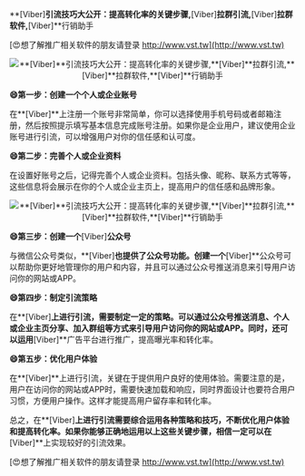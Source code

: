 **[Viber]**引流技巧大公开：提高转化率的关键步骤,**[Viber]**拉群引流,**[Viber]**拉群软件,**[Viber]**行销助手

[😍想了解推广相关软件的朋友请登录 http://www.vst.tw](http://www.vst.tw)

 <center><img src="https://vst.tw/MP4/tuiguang/png/7.png" alt="**[Viber]**引流技巧大公开：提高转化率的关键步骤,**[Viber]**拉群引流,**[Viber]**拉群软件,**[Viber]**行销助手"></center>

**😄第一步：创建一个个人或企业账号**

在**[Viber]**上注册一个账号非常简单，你可以选择使用手机号码或者邮箱注册，然后按照提示填写基本信息完成账号注册。如果你是企业用户，建议使用企业账号进行引流，可以增强用户对你的信任感和认可度。

**😄第二步：完善个人或企业资料**

在设置好账号之后，记得完善个人或企业资料。包括头像、昵称、联系方式等等，这些信息将会展示在你的个人或企业主页上，提高用户的信任感和品牌形象。

 <center><img src="https://vst.tw/MP4/tuiguang/png/0.png" alt="**[Viber]**引流技巧大公开：提高转化率的关键步骤,**[Viber]**拉群引流,**[Viber]**拉群软件,**[Viber]**行销助手"></center>

**😄第三步：创建一个**[Viber]**公众号**

与微信公众号类似，**[Viber]**也提供了公众号功能。创建一个**[Viber]**公众号可以帮助你更好地管理你的用户和内容，并且可以通过公众号推送消息来引导用户访问你的网站或APP。

**😄第四步：制定引流策略**

在**[Viber]**上进行引流，需要制定一定的策略。可以通过公众号推送消息、个人或企业主页分享、加入群组等方式来引导用户访问你的网站或APP。同时，还可以运用**[Viber]**广告平台进行推广，提高曝光率和转化率。

**😄第五步：优化用户体验**

在**[Viber]**上进行引流，关键在于提供用户良好的使用体验。需要注意的是，用户在访问你的网站或APP时，需要快速加载和响应，同时界面设计也要符合用户习惯，方便用户操作。这样才能提高用户留存率和转化率。

总之，在**[Viber]**上进行引流需要综合运用各种策略和技巧，不断优化用户体验和提高转化率。如果你能够正确地运用以上这些关键步骤，相信一定可以在**[Viber]**上实现较好的引流效果。

[😍想了解推广相关软件的朋友请登录 http://www.vst.tw](http://www.vst.tw)



